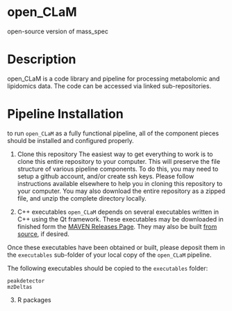 # open_CLaM
open-source version of mass_spec

# Description

open_CLaM is a code library and pipeline for processing metabolomic and lipidomics data.
The code can be accessed via linked sub-repositories.

# Pipeline Installation

to run `open_CLaM` as a fully functional pipeline, all of the component pieces should be installed and configured properly.

1. Clone this repository
The easiest way to get everything to work is to clone this entire repository to your computer.
This will preserve the file structure of various pipeline components.
To do this, you may need to setup a github account, and/or create ssh keys.
Please follow instructions available elsewhere to help you in cloning this repository
to your computer.  You may also download the entire repository as a zipped file, and unzip
the complete directory locally.

2. C++ executables
`open_CLaM` depends on several executables written in C++ using the Qt framework.
These executables may be downloaded in finished form the [MAVEN Releases Page](https://github.com/eugenemel/maven/releases/latest).
They may also be built [from source](https://github.com/eugenemel/maven), if desired.

Once these executables have been obtained or built, please deposit them in the `executables`
sub-folder of your local copy of the `open_CLaM` pipeline.

The following executables should be copied to the `executables` folder:
```
peakdetector
mzDeltas
```

3. R packages
